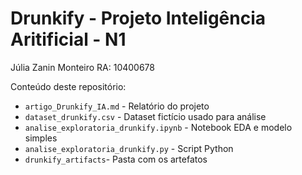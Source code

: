 # Drunkify - Projeto Inteligência Aritificial - N1

Júlia Zanin Monteiro
RA: 10400678

Conteúdo deste repositório:

- `artigo_Drunkify_IA.md` - Relatório do projeto
- `dataset_drunkify.csv` - Dataset fictício usado para análise
- `analise_exploratoria_drunkify.ipynb` - Notebook EDA e modelo simples
- `analise_exploratoria_drunkify.py` - Script Python
- `drunkify_artifacts`- Pasta com os artefatos
